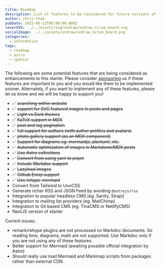 ```yaml
---
title: Roadmap
description: List of features to be considered for future versions of this starter.
author: chris-tham
pubDate: 2023-06-13T00:00:00.000Z
coverSVG: ../../assets/svg/undraw/undraw_scrum_board.svg
socialImage: ../../assets/undraw/undraw_scrum_board.png
categories:
  - information
tags:
  - roadmap
  - astro
  - sponsor
---
```


The following are some potential features that are being considered as enhancements to this starter. Please consider [sponsoring](https://github.com/sponsors/hellotham) us if these features are important to you and you would like them to be implemented sooner. Alternately, if you want to implement any of these features, please let us know and we will be happy to support you!

- :white_check_mark: ~~searching within website~~
- :white_check_mark: ~~support for SVG featured images in posts and pages~~
- :white_check_mark: ~~Light vs Dark themes~~
- :white_check_mark: ~~KaTeX support in MDX~~
- :white_check_mark: ~~post and tag pagination~~
- :white_check_mark: ~~full support for authors (with author profiles and avatars)~~
- :white_check_mark: ~~photo gallery support (as an MDX component)~~
- :white_check_mark: ~~Support for diagrams eg. mermaidjs, plantuml, etc.~~
- :white_check_mark: ~~Automatic optimization of images in Markdown/MDX posts~~
- :white_check_mark: ~~Use Astro collections~~
- :white_check_mark: ~~Convert from using yarn to pnpm~~
- :white_check_mark: ~~Include Markdoc support~~
- :white_check_mark: ~~Lazyload images~~
- :white_check_mark: ~~Github Emoji support~~
- :white_check_mark: ~~Use rehype-mermaid~~
- Convert from Tailwind to UnoCSS
- Generate richer RSS and JSON Feed by avoiding `@astrojs/rss`
- Integration to popular headless CMS (eg. Sanity, Strapi)
- Integration to mailing list providers (eg. MailChimp)
- Integration to Git based CMS (eg. TinaCMS or NetlifyCMS)
- NextJS version of starter

Current issues:

- remark/rehype plugins are not processed on Markdoc documents. So reading time, diagrams, math are
  not supported. Use Markdoc only if you are not using any of these features.
- Better support for Mermaid (awaiting possible official integration by Astro)
- Should really use load Mermaid and Markmap scripts from packages rather than external CDN.
